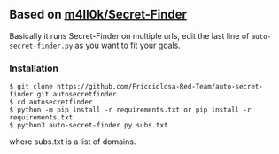 
## Based on [m4ll0k/Secret-Finder](https://github.com/m4ll0k/SecretFinder)

Basically it runs Secret-Finder on multiple urls, edit the last line of
`auto-secret-finder.py` as you want to fit your goals.

### Installation

```
$ git clone https://github.com/Fricciolosa-Red-Team/auto-secret-finder.git autosecretfinder
$ cd autosecretfinder
$ python -m pip install -r requirements.txt or pip install -r requirements.txt
$ python3 auto-secret-finder.py subs.txt
```
where subs.txt is a list of domains.
